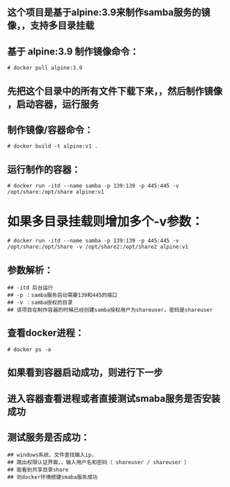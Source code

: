 ## 这个项目是基于alpine:3.9来制作samba服务的镜像，，支持多目录挂载
## 基于 alpine:3.9 制作镜像命令：
	# docker pull alpine:3.9
## 先把这个目录中的所有文件下载下来，，然后制作镜像 ，启动容器，运行服务
## 制作镜像/容器命令：
	# docker build -t alpine:v1 . 
## 运行制作的容器： 
	# docker run -itd --name samba -p 139:139 -p 445:445 -v /opt/share:/opt/share alpine:v1 
# 如果多目录挂载则增加多个-v参数： 
	# docker run -itd --name samba -p 139:139 -p 445:445 -v /opt/share:/opt/share -v /opt/share2:/opt/share2 alpine:v1 

## 参数解析：
	## -itd 后台运行
	## -p ：samba服务启动需要139和445的端口
	## -v ：samba授权的目录
	## 该项目在制作容器的时候已经创建samba授权用户为shareuser，密码是shareuser

## 查看docker进程： 
	# docker ps -a  
## 如果看到容器启动成功，则进行下一步

## 进入容器查看进程或者直接测试smaba服务是否安装成功
 ## 测试服务是否成功： 
	## windows系统，文件查找输入ip，
	## 跳出权限认证界面，，输入用户名和密码（ shareuser / shareuser ）
	## 能看到共享目录share
	## 则docker环境搭建smaba服务成功
